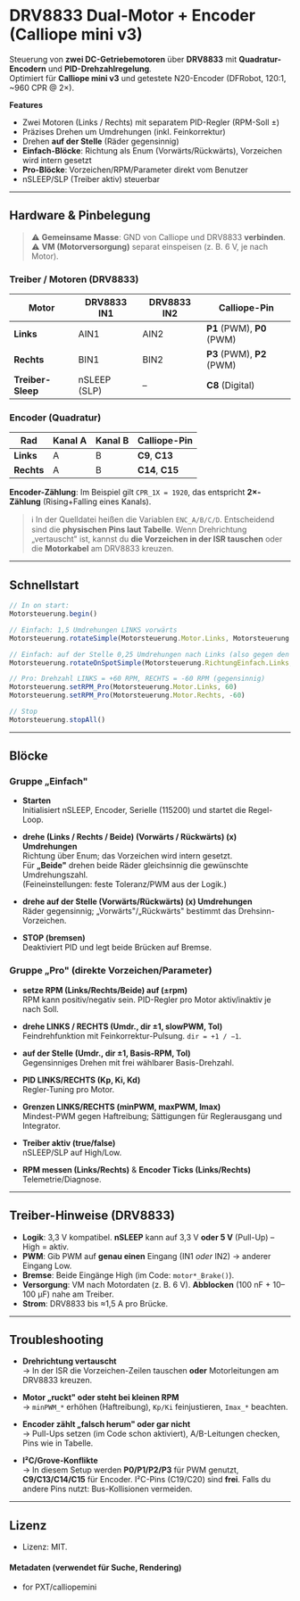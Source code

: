 # DRV8833 Dual-Motor + Encoder (Calliope mini v3)

Steuerung von **zwei DC-Getriebemotoren** über **DRV8833** mit **Quadratur-Encodern** und **PID-Drehzahlregelung**.  
Optimiert für **Calliope mini v3** und getestete N20-Encoder (DFRobot, 120:1, ~960 CPR @ 2×).

**Features**
- Zwei Motoren (Links / Rechts) mit separatem PID-Regler (RPM-Soll ±)
- Präzises Drehen um Umdrehungen (inkl. Feinkorrektur)
- Drehen **auf der Stelle** (Räder gegensinnig)
- **Einfach-Blöcke**: Richtung als Enum (Vorwärts/Rückwärts), Vorzeichen wird intern gesetzt
- **Pro-Blöcke**: Vorzeichen/RPM/Parameter direkt vom Benutzer
- nSLEEP/SLP (Treiber aktiv) steuerbar

---

## Hardware & Pinbelegung

> ⚠️ **Gemeinsame Masse**: GND von Calliope und DRV8833 **verbinden**.  
> ⚠️ **VM (Motorversorgung)** separat einspeisen (z. B. 6 V, je nach Motor).  

### Treiber / Motoren (DRV8833)

| Motor | DRV8833 IN1 | DRV8833 IN2 | Calliope-Pin |
|---|---|---|---|
| **Links** | AIN1 | AIN2 | **P1** (PWM), **P0** (PWM) |
| **Rechts** | BIN1 | BIN2 | **P3** (PWM), **P2** (PWM) |
| **Treiber-Sleep** | nSLEEP (SLP) | – | **C8** (Digital) |


### Encoder (Quadratur)

| Rad | Kanal A | Kanal B | Calliope-Pin |
|---|---|---|---|
| **Links** | A | B | **C9**, **C13** |
| **Rechts** | A | B | **C14**, **C15** |

**Encoder-Zählung**: Im Beispiel gilt `CPR_1X = 1920`, das entspricht **2×-Zählung** (Rising+Falling eines Kanals).  

> ℹ️ In der Quelldatei heißen die Variablen `ENC_A/B/C/D`. Entscheidend sind die **physischen Pins laut Tabelle**. Wenn Drehrichtung „vertauscht" ist, kannst du **die Vorzeichen in der ISR tauschen** oder die **Motorkabel** am DRV8833 kreuzen.


---

## Schnellstart

```ts
// In on start:
Motorsteuerung.begin()

// Einfach: 1,5 Umdrehungen LINKS vorwärts
Motorsteuerung.rotateSimple(Motorsteuerung.Motor.Links, Motorsteuerung.RichtungEinfach.Vorwaerts, 1.5)

// Einfach: auf der Stelle 0,25 Umdrehungen nach Links (also gegen den Uhrzeigersinn)
Motorsteuerung.rotateOnSpotSimple(Motorsteuerung.RichtungEinfach.Links, 0.25)

// Pro: Drehzahl LINKS = +60 RPM, RECHTS = -60 RPM (gegensinnig)
Motorsteuerung.setRPM_Pro(Motorsteuerung.Motor.Links, 60)
Motorsteuerung.setRPM_Pro(Motorsteuerung.Motor.Rechts, -60)

// Stop
Motorsteuerung.stopAll()
```

---

## Blöcke

### Gruppe „Einfach"
- **Starten**  
  Initialisiert nSLEEP, Encoder, Serielle (115200) und startet die Regel-Loop.

- **drehe (Links / Rechts / Beide) (Vorwärts / Rückwärts) (x) Umdrehungen**  
  Richtung über Enum; das Vorzeichen wird intern gesetzt.  
  Für **„Beide"** drehen beide Räder gleichsinnig die gewünschte Umdrehungszahl.  
  (Feineinstellungen: feste Toleranz/PWM aus der Logik.)

- **drehe auf der Stelle (Vorwärts/Rückwärts) (x) Umdrehungen**  
  Räder gegensinnig; „Vorwärts"/„Rückwärts" bestimmt das Drehsinn-Vorzeichen.

- **STOP (bremsen)**  
  Deaktiviert PID und legt beide Brücken auf Bremse.

### Gruppe „Pro" (direkte Vorzeichen/Parameter)
- **setze RPM (Links/Rechts/Beide) auf (±rpm)**  
  RPM kann positiv/negativ sein. PID-Regler pro Motor aktiv/inaktiv je nach Soll.

- **drehe LINKS / RECHTS (Umdr., dir ±1, slowPWM, Tol)**  
  Feindrehfunktion mit Feinkorrektur-Pulsung. `dir = +1 / −1`.

- **auf der Stelle (Umdr., dir ±1, Basis-RPM, Tol)**  
  Gegensinniges Drehen mit frei wählbarer Basis-Drehzahl.

- **PID LINKS/RECHTS (Kp, Ki, Kd)**  
  Regler-Tuning pro Motor.

- **Grenzen LINKS/RECHTS (minPWM, maxPWM, Imax)**  
  Mindest-PWM gegen Haftreibung; Sättigungen für Reglerausgang und Integrator.

- **Treiber aktiv (true/false)**  
  nSLEEP/SLP auf High/Low.

- **RPM messen (Links/Rechts)** & **Encoder Ticks (Links/Rechts)**  
  Telemetrie/Diagnose.

---

## Treiber-Hinweise (DRV8833)

- **Logik**: 3,3 V kompatibel. **nSLEEP** kann auf 3,3 V **oder 5 V** (Pull-Up) – High = aktiv.  
- **PWM**: Gib PWM auf **genau einen** Eingang (IN1 *oder* IN2) → anderer Eingang Low.  
- **Bremse**: Beide Eingänge High (im Code: `motor*_Brake()`).  
- **Versorgung**: VM nach Motordaten (z. B. 6 V). **Abblocken** (100 nF + 10–100 µF) nahe am Treiber.  
- **Strom**: DRV8833 bis ≈1,5 A pro Brücke.

---

## Troubleshooting

- **Drehrichtung vertauscht**  
  → In der ISR die Vorzeichen-Zeilen tauschen **oder** Motorleitungen am DRV8833 kreuzen.

- **Motor „ruckt" oder steht bei kleinen RPM**  
  → `minPWM_*` erhöhen (Haftreibung), `Kp/Ki` feinjustieren, `Imax_*` beachten.

- **Encoder zählt „falsch herum" oder gar nicht**  
  → Pull-Ups setzen (im Code schon aktiviert), A/B-Leitungen checken, Pins wie in Tabelle.

- **I²C/Grove-Konflikte**  
  → In diesem Setup werden **P0/P1/P2/P3** für PWM genutzt, **C9/C13/C14/C15** für Encoder. I²C-Pins (C19/C20) sind **frei**. Falls du andere Pins nutzt: Bus-Kollisionen vermeiden.

---

## Lizenz

- Lizenz: MIT.  



#### Metadaten (verwendet für Suche, Rendering)

* for PXT/calliopemini
<script src="https://makecode.com/gh-pages-embed.js"></script><script>makeCodeRender("{{ site.makecode.home_url }}", "{{ site.github.owner_name }}/{{ site.github.repository_name }}");</script>
